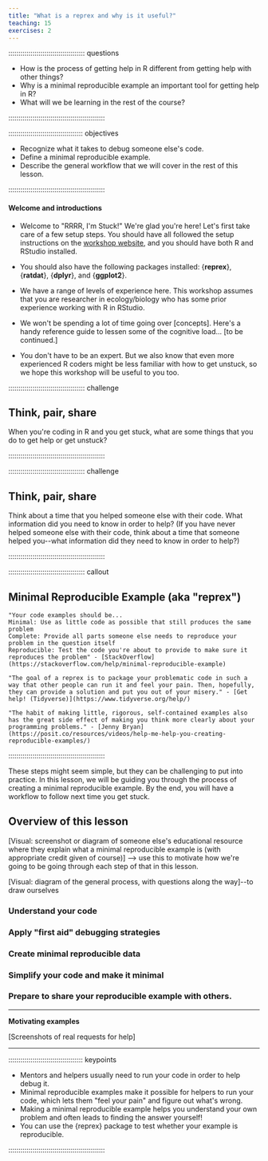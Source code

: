 ```yaml
---
title: "What is a reprex and why is it useful?"
teaching: 15
exercises: 2
---
```


:::::::::::::::::::::::::::::::::::::: questions 

- How is the process of getting help in R different from getting help with other things?
- Why is a minimal reproducible example an important tool for getting help in R?
- What will we be learning in the rest of the course?
  
::::::::::::::::::::::::::::::::::::::::::::::::

::::::::::::::::::::::::::::::::::::: objectives

- Recognize what it takes to debug someone else's code.
- Define a minimal reproducible example.
- Describe the general workflow that we will cover in the rest of this lesson.

::::::::::::::::::::::::::::::::::::::::::::::::

#### Welcome and introductions
- Welcome to "RRRR, I'm Stuck!" We're glad you're here! Let's first take care of a few setup steps. You should have all followed the setup instructions on the [workshop website](https://github.com/carpentries-incubator/R-help-reprexes), and you should have both R and RStudio installed.
 
- You should also have the following packages installed: {**reprex**}, {**ratdat**}, {**dplyr**}, and {**ggplot2**}.

- We have a range of levels of experience here. This workshop assumes that you are researcher in ecology/biology who has some prior experience working with R in RStudio.

- We won't be spending a lot of time going over [concepts]. Here's a handy reference guide to lessen some of the cognitive load... [to be continued.]

- You don't have to be an expert. But we also know that even more experienced R coders might be less familiar with how to get unstuck, so we hope this workshop will be useful to you too.

:::::::::::::::::::::::::::::::::::::: challenge 

## Think, pair, share

When you're coding in R and you get stuck, what are some things that you do to get help or get unstuck?

::::::::::::::::::::::::::::::::::::::::::::::::


:::::::::::::::::::::::::::::::::::::: challenge 

## Think, pair, share

Think about a time that you helped someone else with their code. What information did you need to know in order to help?
(If you have never helped someone else with their code, think about a time that someone helped you--what information did they  need to know in order to help?)

::::::::::::::::::::::::::::::::::::::::::::::::


:::::::::::::::::::::::::::::::::::::: callout

## Minimal Reproducible Example (aka "reprex")

```
"Your code examples should be...
Minimal: Use as little code as possible that still produces the same problem
Complete: Provide all parts someone else needs to reproduce your problem in the question itself
Reproducible: Test the code you're about to provide to make sure it reproduces the problem" - [StackOverflow](https://stackoverflow.com/help/minimal-reproducible-example)
```

```
"The goal of a reprex is to package your problematic code in such a way that other people can run it and feel your pain. Then, hopefully, they can provide a solution and put you out of your misery." - [Get help! (Tidyverse)](https://www.tidyverse.org/help/)
```

```
"The habit of making little, rigorous, self-contained examples also has the great side effect of making you think more clearly about your programming problems." - [Jenny Bryan](https://posit.co/resources/videos/help-me-help-you-creating-reproducible-examples/)
```

::::::::::::::::::::::::::::::::::::::::::::::::

These steps might seem simple, but they can be challenging to put into practice. In this lesson, we will be guiding you through the process of creating a minimal reproducible example. By the end, you will have a workflow to follow next time you get stuck.

## Overview of this lesson

[Visual: screenshot or diagram of someone else's educational resource where they explain what a minimal reproducible example is (with appropriate credit given of course)] --> use this to motivate how we're going to be going through each step of that in this lesson.

[Visual: diagram of the general process, with questions along the way]--to draw ourselves
### Understand your code
### Apply "first aid" debugging strategies
### Create minimal reproducible data
### Simplify your code and make it minimal
### Prepare to share your reproducible example with others.

----

**Motivating examples**

[Screenshots of real requests for help]

----  



::::::::::::::::::::::::::::::::::::: keypoints 

- Mentors and helpers usually need to run your code in order to help debug it.
- Minimal reproducible examples make it possible for helpers to run your code, which lets them "feel your pain" and figure out what's wrong.
- Making a minimal reproducible example helps you understand your own problem and often leads to finding the answer yourself!
- You can use the {reprex} package to test whether your example is reproducible.
  
::::::::::::::::::::::::::::::::::::::::::::::::
